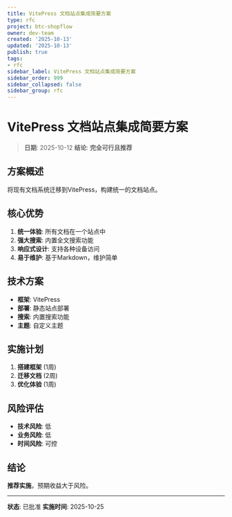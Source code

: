 ```yaml
---
title: VitePress 文档站点集成简要方案
type: rfc
project: btc-shopflow
owner: dev-team
created: '2025-10-13'
updated: '2025-10-13'
publish: true
tags:
- rfc
sidebar_label: VitePress 文档站点集成简要方案
sidebar_order: 999
sidebar_collapsed: false
sidebar_group: rfc
---
```

# VitePress 文档站点集成简要方案

> **日期**: 2025-10-12
> **结论**: **完全可行且推荐**

## 方案概述

将现有文档系统迁移到VitePress，构建统一的文档站点。

## 核心优势

1. **统一体验**: 所有文档在一个站点中
2. **强大搜索**: 内置全文搜索功能
3. **响应式设计**: 支持各种设备访问
4. **易于维护**: 基于Markdown，维护简单

## 技术方案

- **框架**: VitePress
- **部署**: 静态站点部署
- **搜索**: 内置搜索功能
- **主题**: 自定义主题

## 实施计划

1. **搭建框架** (1周)
2. **迁移文档** (2周)
3. **优化体验** (1周)

## 风险评估

- **技术风险**: 低
- **业务风险**: 低
- **时间风险**: 可控

## 结论

**推荐实施**，预期收益大于风险。

---

**状态**: 已批准
**实施时间**: 2025-10-25
